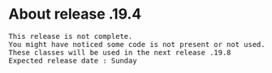# About release .19.4

<pre>
This release is not complete.
You might have noticed some code is not present or not used.
These classes will be used in the next release .19.8
Expected release date : Sunday
</pre>
